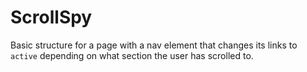 # ScrollSpy

Basic structure for a page with a nav element that changes its links to `active` depending on what section the user has scrolled to.